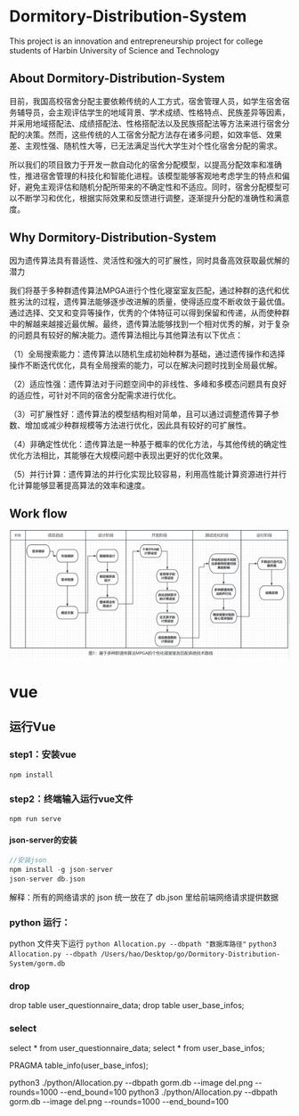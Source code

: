# Dormitory-Distribution-System
This project is an innovation and entrepreneurship project for college students of Harbin University of Science and Technology



## About Dormitory-Distribution-System

目前，我国高校宿舍分配主要依赖传统的人工方式，宿舍管理人员，如学生宿舍宿务辅导员，会主观评估学生的地域背景、学术成绩、性格特点、民族差异等因素，并采用地域搭配法、成绩搭配法、性格搭配法以及民族搭配法等方法来进行宿舍分配的决策。然而，这些传统的人工宿舍分配方法存在诸多问题，如效率低、效果差、主观性强、随机性大等，已无法满足当代大学生对个性化宿舍分配的需求。

所以我们的项目致力于开发一款自动化的宿舍分配模型，以提高分配效率和准确性，推进宿舍管理的科技化和智能化进程。该模型能够客观地考虑学生的特点和偏好，避免主观评估和随机分配所带来的不确定性和不适应。同时，宿舍分配模型可以不断学习和优化，根据实际效果和反馈进行调整，逐渐提升分配的准确性和满意度。



## Why Dormitory-Distribution-System

因为遗传算法具有普适性、灵活性和强大的可扩展性，同时具备高效获取最优解的潜力

我们将基于多种群遗传算法MPGA进行个性化寝室室友匹配，通过种群的迭代和优胜劣汰的过程，遗传算法能够逐步改进解的质量，使得适应度不断收敛于最优值。通过选择、交叉和变异等操作，优秀的个体特征可以得到保留和传递，从而使种群中的解越来越接近最优解。最终，遗传算法能够找到一个相对优秀的解，对于复杂的问题具有较好的解决能力。遗传算法相比与其他算法有以下优点：

（1）全局搜索能力：遗传算法以随机生成初始种群为基础，通过遗传操作和选择操作不断迭代优化，具有全局搜索的能力，可以在解决问题时找到全局最优解。

（2）适应性强：遗传算法对于问题空间中的非线性、多峰和多模态问题具有良好的适应性，可针对不同的宿舍分配需求进行优化。

（3）可扩展性好：遗传算法的模型结构相对简单，且可以通过调整遗传算子参数、增加或减少种群规模等方法进行优化，因此具有较好的可扩展性。

（4）非确定性优化：遗传算法是一种基于概率的优化方法，与其他传统的确定性优化方法相比，其能够在大规模问题中表现出更好的优化效果。

（5）并行计算：遗传算法的并行化实现比较容易，利用高性能计算资源进行并行化计算能够显著提高算法的效率和速度。



## Work flow

![](/images/workflow.png)

# vue

## 运行Vue

### step1：安装vue
```
npm install
```

### step2：终端输入运行vue文件

```
npm run serve
```

#### json-server的安装

```c
//安装json
npm install -g json-server
json-server db.json
```

解释：所有的网络请求的 json 统一放在了 db.json 里给前端网络请求提供数据

### python 运行：
python 文件夹下运行
`python Allocation.py --dbpath "数据库路径"`
`python3 Allocation.py --dbpath /Users/hao/Desktop/go/Dormitory-Distribution-System/gorm.db`

### drop
drop table user_questionnaire_data;
drop table user_base_infos;

### select
select * from user_questionnaire_data;
select * from user_base_infos;

PRAGMA table_info(user_base_infos);

python3 ./python/Allocation.py --dbpath gorm.db --image del.png --rounds=1000 --end_bound=100
python3 ./python/Allocation.py --dbpath gorm.db --image del.png --rounds=1000 --end_bound=100
